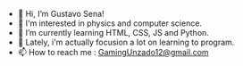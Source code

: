 - 👋 Hi, I’m Gustavo Sena!
- 👀 I'm interested in physics and computer science.
- 🌱 I’m currently learning HTML, CSS, JS and Python.
- 💞️ Lately, i'm actually focusion a lot on learning to program.
- 📫 How to reach me : GamingUnzado12@gmail.com

<!---
GuustavoSena/GuustavoSena is a ✨ special ✨ repository because its `README.md` (this file) appears on your GitHub profile.
You can click the Preview link to take a look at your changes.
--->
